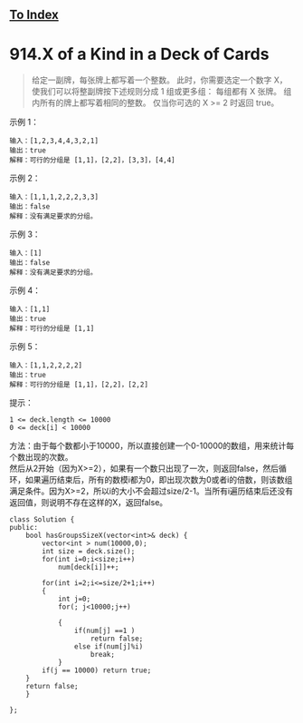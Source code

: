 [To Index](/index.md)
---
# 914.X of a Kind in a Deck of Cards
> 给定一副牌，每张牌上都写着一个整数。
此时，你需要选定一个数字 X，使我们可以将整副牌按下述规则分成 1 组或更多组：
每组都有 X 张牌。
组内所有的牌上都写着相同的整数。
仅当你可选的 X >= 2 时返回 true。

示例 1：
```
输入：[1,2,3,4,4,3,2,1]
输出：true
解释：可行的分组是 [1,1]，[2,2]，[3,3]，[4,4]
```
示例 2：
```
输入：[1,1,1,2,2,2,3,3]
输出：false
解释：没有满足要求的分组。
```
示例 3：
```
输入：[1]
输出：false
解释：没有满足要求的分组。
```
示例 4：
```
输入：[1,1]
输出：true
解释：可行的分组是 [1,1]
```
示例 5：
```
输入：[1,1,2,2,2,2]
输出：true
解释：可行的分组是 [1,1]，[2,2]，[2,2]
```
提示：
```
1 <= deck.length <= 10000
0 <= deck[i] < 10000
```

方法：由于每个数都小于10000，所以直接创建一个0-10000的数组，用来统计每个数出现的次数。  
然后从2开始（因为X>=2），如果有一个数只出现了一次，则返回false，然后循环，如果遍历结束后，所有的数模i都为0，即出现次数为0或者i的倍数，则该数组满足条件。因为X>=2，所以i的大小不会超过size/2-1。当所有i遍历结束后还没有返回值，则说明不存在这样的X，返回false。
```
class Solution {
public:
    bool hasGroupsSizeX(vector<int>& deck) {
        vector<int > num(10000,0);
        int size = deck.size();
        for(int i=0;i<size;i++)
            num[deck[i]]++;

        for(int i=2;i<=size/2+1;i++)
        {
            int j=0;
            for(; j<10000;j++)

            {
                if(num[j] ==1 )
                    return false;
                else if(num[j]%i)
                    break;
            }
        if(j == 10000) return true;
    }
    return false;
    }

};
```
